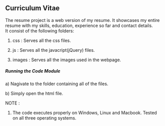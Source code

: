 <h2><b>Curriculum Vitae</b></h2>

The resume project is a web version of my resume. It showcases my entire resume with my skills, education, experience so far and contact details.<br>
It consist of the following folders:

1) css : Serves all the css files.

2) js : Serves all the javacript(jQuery) files.

3) images : Serves all the images used in the webpage.

<h5>Running the Code Module</h5>

a) Nagivate to the folder containing all of the files.

b) Simply open the html file.

NOTE : 

1) The code executes properly on Windows, Linux and Macbook. Tested on all three operating systems.


